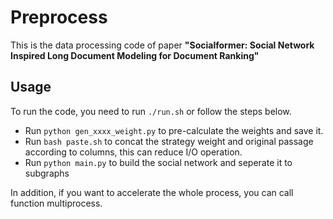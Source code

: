 # Preprocess
This is the data processing code of paper **"Socialformer: Social Network Inspired Long Document Modeling for Document Ranking"**

## Usage
To run the code, you need to run `./run.sh` or follow the steps below.

+ Run `python gen_xxxx_weight.py` to pre-calculate the weights and save it.
+ Run `bash paste.sh` to concat the strategy weight and original passage according to columns, this  can reduce I/O operation.
+ Run `python main.py` to build the social network and seperate it to subgraphs

In addition, if you want to accelerate the whole process, you can call function multiprocess.

